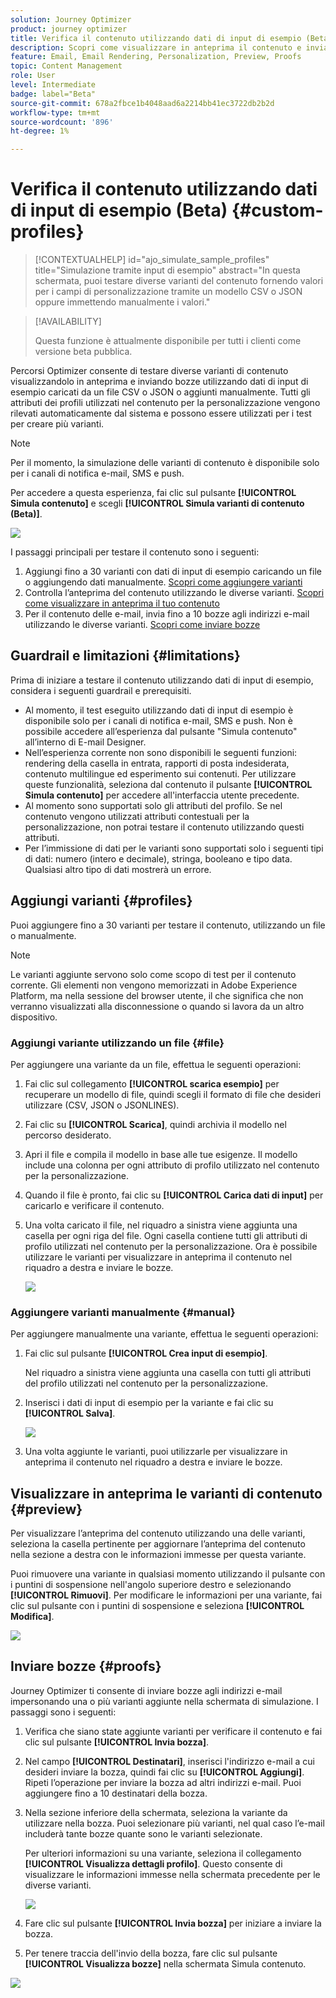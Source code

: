 ```yaml
---
solution: Journey Optimizer
product: journey optimizer
title: Verifica il contenuto utilizzando dati di input di esempio (Beta)
description: Scopri come visualizzare in anteprima il contenuto e inviare bozze e-mail utilizzando dati di input di esempio da un file CSV o JSON o aggiunti manualmente.
feature: Email, Email Rendering, Personalization, Preview, Proofs
topic: Content Management
role: User
level: Intermediate
badge: label="Beta"
source-git-commit: 678a2fbce1b4048aad6a2214bb41ec3722db2b2d
workflow-type: tm+mt
source-wordcount: '896'
ht-degree: 1%

---
```



# Verifica il contenuto utilizzando dati di input di esempio (Beta) {#custom-profiles}

>[!CONTEXTUALHELP]
>id="ajo_simulate_sample_profiles"
>title="Simulazione tramite input di esempio"
>abstract="In questa schermata, puoi testare diverse varianti del contenuto fornendo valori per i campi di personalizzazione tramite un modello CSV o JSON oppure immettendo manualmente i valori."

>[!AVAILABILITY]
>
>Questa funzione è attualmente disponibile per tutti i clienti come versione beta pubblica.

Percorsi Optimizer consente di testare diverse varianti di contenuto visualizzandolo in anteprima e inviando bozze utilizzando dati di input di esempio caricati da un file CSV o JSON o aggiunti manualmente. Tutti gli attributi dei profili utilizzati nel contenuto per la personalizzazione vengono rilevati automaticamente dal sistema e possono essere utilizzati per i test per creare più varianti.

>[!NOTE]
>
>Per il momento, la simulazione delle varianti di contenuto è disponibile solo per i canali di notifica e-mail, SMS e push.

Per accedere a questa esperienza, fai clic sul pulsante **[!UICONTROL Simula contenuto]** e scegli **[!UICONTROL Simula varianti di contenuto (Beta)]**.

![](assets/simulate-sample.png)

I passaggi principali per testare il contenuto sono i seguenti:

1. Aggiungi fino a 30 varianti con dati di input di esempio caricando un file o aggiungendo dati manualmente. [Scopri come aggiungere varianti](#profiles)
1. Controlla l’anteprima del contenuto utilizzando le diverse varianti. [Scopri come visualizzare in anteprima il tuo contenuto](#preview)
1. Per il contenuto delle e-mail, invia fino a 10 bozze agli indirizzi e-mail utilizzando le diverse varianti. [Scopri come inviare bozze](#proofs)


## Guardrail e limitazioni {#limitations}

Prima di iniziare a testare il contenuto utilizzando dati di input di esempio, considera i seguenti guardrail e prerequisiti.

* Al momento, il test eseguito utilizzando dati di input di esempio è disponibile solo per i canali di notifica e-mail, SMS e push. Non è possibile accedere all’esperienza dal pulsante &quot;Simula contenuto&quot; all’interno di E-mail Designer.
* Nell’esperienza corrente non sono disponibili le seguenti funzioni: rendering della casella in entrata, rapporti di posta indesiderata, contenuto multilingue ed esperimento sui contenuti. Per utilizzare queste funzionalità, seleziona dal contenuto il pulsante **[!UICONTROL Simula contenuto]** per accedere all&#39;interfaccia utente precedente.
* Al momento sono supportati solo gli attributi del profilo. Se nel contenuto vengono utilizzati attributi contestuali per la personalizzazione, non potrai testare il contenuto utilizzando questi attributi.
* Per l’immissione di dati per le varianti sono supportati solo i seguenti tipi di dati: numero (intero e decimale), stringa, booleano e tipo data. Qualsiasi altro tipo di dati mostrerà un errore.

## Aggiungi varianti {#profiles}

Puoi aggiungere fino a 30 varianti per testare il contenuto, utilizzando un file o manualmente.

>[!NOTE]
>
>Le varianti aggiunte servono solo come scopo di test per il contenuto corrente. Gli elementi non vengono memorizzati in Adobe Experience Platform, ma nella sessione del browser utente, il che significa che non verranno visualizzati alla disconnessione o quando si lavora da un altro dispositivo.

### Aggiungi variante utilizzando un file {#file}

Per aggiungere una variante da un file, effettua le seguenti operazioni:

1. Fai clic sul collegamento **[!UICONTROL scarica esempio]** per recuperare un modello di file, quindi scegli il formato di file che desideri utilizzare (CSV, JSON o JSONLINES).

1. Fai clic su **[!UICONTROL Scarica]**, quindi archivia il modello nel percorso desiderato.

1. Apri il file e compila il modello in base alle tue esigenze. Il modello include una colonna per ogni attributo di profilo utilizzato nel contenuto per la personalizzazione.

1. Quando il file è pronto, fai clic su **[!UICONTROL Carica dati di input]** per caricarlo e verificare il contenuto.

1. Una volta caricato il file, nel riquadro a sinistra viene aggiunta una casella per ogni riga del file. Ogni casella contiene tutti gli attributi di profilo utilizzati nel contenuto per la personalizzazione. Ora è possibile utilizzare le varianti per visualizzare in anteprima il contenuto nel riquadro a destra e inviare le bozze.

   ![](assets/simulate-custom-variants.png)

### Aggiungere varianti manualmente {#manual}

Per aggiungere manualmente una variante, effettua le seguenti operazioni:

1. Fai clic sul pulsante **[!UICONTROL Crea input di esempio]**.

   Nel riquadro a sinistra viene aggiunta una casella con tutti gli attributi del profilo utilizzati nel contenuto per la personalizzazione.

1. Inserisci i dati di input di esempio per la variante e fai clic su **[!UICONTROL Salva]**.

   ![](assets/simulate-custom-add.png)

1. Una volta aggiunte le varianti, puoi utilizzarle per visualizzare in anteprima il contenuto nel riquadro a destra e inviare le bozze.

## Visualizzare in anteprima le varianti di contenuto {#preview}

Per visualizzare l’anteprima del contenuto utilizzando una delle varianti, seleziona la casella pertinente per aggiornare l’anteprima del contenuto nella sezione a destra con le informazioni immesse per questa variante.

Puoi rimuovere una variante in qualsiasi momento utilizzando il pulsante con i puntini di sospensione nell&#39;angolo superiore destro e selezionando **[!UICONTROL Rimuovi]**. Per modificare le informazioni per una variante, fai clic sul pulsante con i puntini di sospensione e seleziona **[!UICONTROL Modifica]**.

![](assets/simulate-custom-boxes.png)

## Inviare bozze {#proofs}

Journey Optimizer ti consente di inviare bozze agli indirizzi e-mail impersonando una o più varianti aggiunte nella schermata di simulazione. I passaggi sono i seguenti:

1. Verifica che siano state aggiunte varianti per verificare il contenuto e fai clic sul pulsante **[!UICONTROL Invia bozza]**.

1. Nel campo **[!UICONTROL Destinatari]**, inserisci l&#39;indirizzo e-mail a cui desideri inviare la bozza, quindi fai clic su **[!UICONTROL Aggiungi]**. Ripeti l’operazione per inviare la bozza ad altri indirizzi e-mail. Puoi aggiungere fino a 10 destinatari della bozza.

1. Nella sezione inferiore della schermata, seleziona la variante da utilizzare nella bozza. Puoi selezionare più varianti, nel qual caso l’e-mail includerà tante bozze quante sono le varianti selezionate.

   Per ulteriori informazioni su una variante, seleziona il collegamento **[!UICONTROL Visualizza dettagli profilo]**. Questo consente di visualizzare le informazioni immesse nella schermata precedente per le diverse varianti.

   ![](assets/simulate-custom-proofs.png)

1. Fare clic sul pulsante **[!UICONTROL Invia bozza]** per iniziare a inviare la bozza.

1. Per tenere traccia dell&#39;invio della bozza, fare clic sul pulsante **[!UICONTROL Visualizza bozze]** nella schermata Simula contenuto.

![](assets/simulate-custom-sent-proofs.png)
